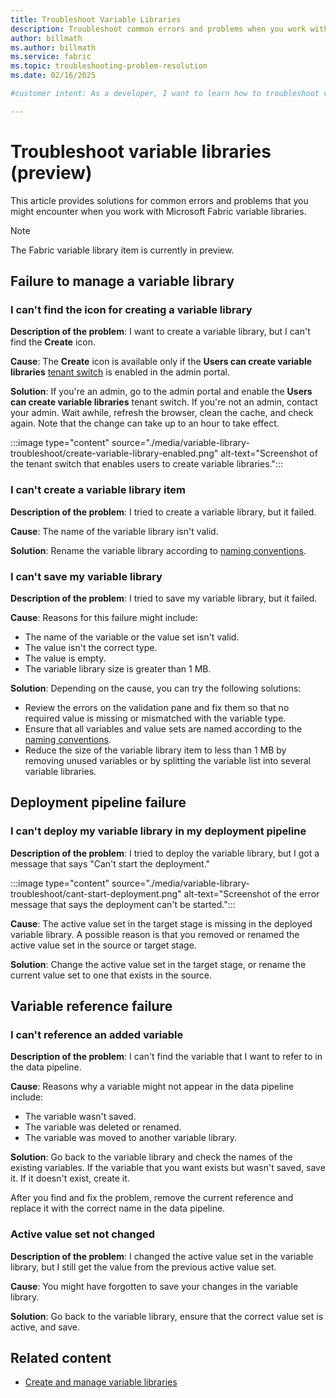 ```yaml
---
title: Troubleshoot Variable Libraries
description: Troubleshoot common errors and problems when you work with variable libraries in Microsoft Fabric.
author: billmath
ms.author: billmath
ms.service: fabric
ms.topic: troubleshooting-problem-resolution
ms.date: 02/16/2025

#customer intent: As a developer, I want to learn how to troubleshoot variable libraries so that I can manage my content lifecycle.

---
```


# Troubleshoot variable libraries (preview)

This article provides solutions for common errors and problems that you might encounter when you work with Microsoft Fabric variable libraries.

> [!NOTE]
> The Fabric variable library item is currently in preview.

## Failure to manage a variable library

### I can't find the icon for creating a variable library

**Description of the problem**: I want to create a variable library, but I can't find the **Create** icon.

**Cause**: The **Create** icon is available only if the **Users can create variable libraries** [tenant switch](../../admin/service-admin-portal-microsoft-fabric-tenant-settings.md) is enabled in the admin portal.

**Solution**: If you're an admin, go to the admin portal and enable the **Users can create variable libraries** tenant switch. If you're not an admin, contact your admin. Wait awhile, refresh the browser, clean the cache, and check again. Note that the change can take up to an hour to take effect.

:::image type="content" source="./media/variable-library-troubleshoot/create-variable-library-enabled.png" alt-text="Screenshot of the tenant switch that enables users to create variable libraries.":::

### I can't create a variable library item

**Description of the problem**: I tried to create a variable library, but it failed.

**Cause**: The name of the variable library isn't valid.

**Solution**: Rename the variable library according to [naming conventions](./variable-types.md#variable-library-name).

### I can't save my variable library

**Description of the problem**: I tried to save my variable library, but it failed.

**Cause**: Reasons for this failure might include:

- The name of the variable or the value set isn't valid.
- The value isn't the correct type.
- The value is empty.
- The variable library size is greater than 1 MB.

**Solution**: Depending on the cause, you can try the following solutions:

- Review the errors on the validation pane and fix them so that no required value is missing or mismatched with the variable type.
- Ensure that all variables and value sets are named according to the [naming conventions](./variable-types.md#variable-library-name).
- Reduce the size of the variable library item to less than 1 MB by removing unused variables or by splitting the variable list into several variable libraries.

## Deployment pipeline failure

### I can't deploy my variable library in my deployment pipeline

**Description of the problem**: I tried to deploy the variable library, but I got a message that says "Can't start the deployment."

:::image type="content" source="./media/variable-library-troubleshoot/cant-start-deployment.png" alt-text="Screenshot of the error message that says the deployment can't be started.":::

**Cause**: The active value set in the target stage is missing in the deployed variable library. A possible reason is that you removed or renamed the active value set in the source or target stage.

**Solution**: Change the active value set in the target stage, or rename the current value set to one that exists in the source.

## Variable reference failure

### I can't reference an added variable

**Description of the problem**: I can't find the variable that I want to refer to in the data pipeline.

**Cause**: Reasons why a variable might not appear in the data pipeline include:

- The variable wasn't saved.
- The variable was deleted or renamed.
- The variable was moved to another variable library.

**Solution**: Go back to the variable library and check the names of the existing variables. If the variable that you want exists but wasn't saved, save it. If it doesn't exist, create it.

After you find and fix the problem, remove the current reference and replace it with the correct name in the data pipeline.

### Active value set not changed

**Description of the problem**: I changed the active value set in the variable library, but I still get the value from the previous active value set.

**Cause**: You might have forgotten to save your changes in the variable library.
  
**Solution**: Go back to the variable library, ensure that the correct value set is active, and save.  

## Related content

- [Create and manage variable libraries](./get-started-variable-libraries.md)
